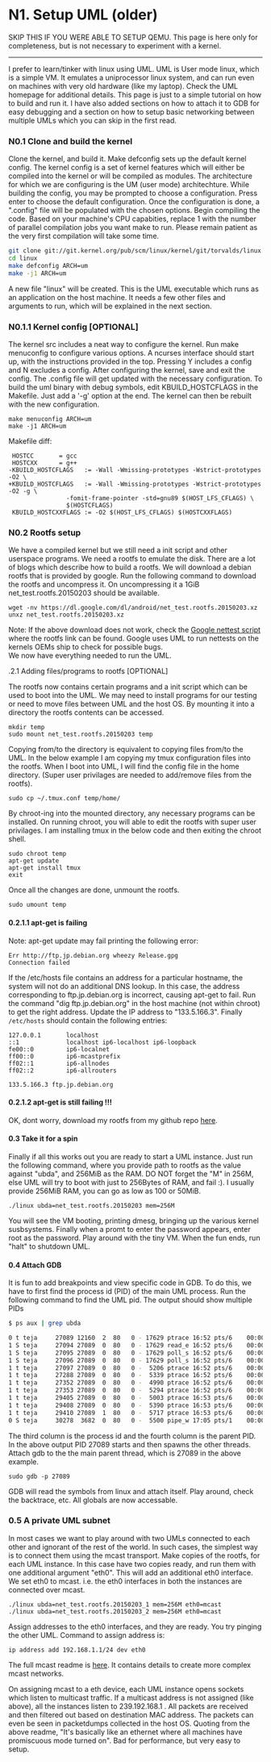 # N1. Setup UML (older)

SKIP THIS IF YOU WERE ABLE TO SETUP QEMU. This page is here only for completeness, but is not necessary to experiment with a kernel.

----



I prefer to learn/tinker with linux using UML. UML is User mode linux, which is a simple VM. It emulates a uniprocessor linux system, and can run even on machines with very old hardware (like my laptop). Check the UML homepage for additional details. This page is just to a simple tutorial on how to build and run it. I have also added sections on how to attach it to GDB for easy debugging and a section on how to setup basic networking between multiple UMLs which you can skip in the first read. 

### N0.1 Clone and build the kernel

Clone the kernel, and build it.
Make defconfig sets up the default kernel config. The kernel config is a set of kernel features which will either be compiled into the kernel or will be compiled as modules. The architecture for which we are configuring is the UM (user mode) architechture. While building the config, you may be prompted to choose a configuration. Press enter to choose the default configuration.
Once the configuration is done, a ".config" file will be populated with the chosen options.
Begin compiling the code. Based on your machine's CPU capabities, replace 1 with the number of parallel compilation jobs you want make to run. Please remain patient as the very first compilation will take some time.

```bash
git clone git://git.kernel.org/pub/scm/linux/kernel/git/torvalds/linux.git linux
cd linux
make defconfig ARCH=um
make -j1 ARCH=um 
```

A new file "linux" will be created. This is the UML executable which runs as an application on the host machine. It needs a few other files and arguments to run, which will be explained in the next section.

### N0.1.1 Kernel config [OPTIONAL]

The kernel src includes a neat way to configure the kernel. Run make menuconfig to configure various options. A ncurses interface should start up, with the instructions provided in the top. Pressing Y includes a config and N excludes a config. After configuring the kernel, save and exit the config. The .config file will get updated with the necessary configuration.
To build the uml binary with debug symbols, edit KBUILD_HOSTCFLAGS in the Makefile. Just add a '-g' option at the end. The kernel can then be rebuilt with the new configuration.

```
make menuconfig ARCH=um
make -j1 ARCH=um 
```

Makefile diff:

```
 HOSTCC       = gcc
 HOSTCXX      = g++
-KBUILD_HOSTCFLAGS   := -Wall -Wmissing-prototypes -Wstrict-prototypes -O2 \
+KBUILD_HOSTCFLAGS   := -Wall -Wmissing-prototypes -Wstrict-prototypes -O2 -g \
                -fomit-frame-pointer -std=gnu89 $(HOST_LFS_CFLAGS) \
                $(HOSTCFLAGS)
 KBUILD_HOSTCXXFLAGS := -O2 $(HOST_LFS_CFLAGS) $(HOSTCXXFLAGS) 
```

### N0.2 Rootfs setup

 We have a compiled kernel but we still need a init script and other userspace  programs. We need a rootfs to emulate the disk. There are a lot of blogs  which describe how to build a rootfs. We will download a debian rootfs that is  provided by google. 
Run the following command to download the rootfs and uncompress it. On  uncompressing it a 1GiB net_test.rootfs.20150203 should be available.  

```
wget -nv https://dl.google.com/dl/android/net_test.rootfs.20150203.xz
unxz net_test.rootfs.20150203.xz 
```

Note: If the above download does not work, check the [Google nettest script](https://android.googlesource.com/kernel/tests/+/master/net/test/run_net_test.sh#83) where the rootfs link can be found. Google uses    UML to run nettests on the kernels OEMs ship to check for possible bugs.    
We now have everything needed to run the UML.  

.2.1 Adding files/programs to rootfs [OPTIONAL]

The rootfs now contains certain programs and a init script which can be used to boot into the UML. We may need to install programs for our testing or need to move files between UML and the host OS. By mounting it into a directory the rootfs contents can be accessed.

```
mkdir temp
sudo mount net_test.rootfs.20150203 temp
```

Copying from/to the directory is equivalent to copying files from/to the UML. In the below example I am copying my tmux configuration files into the rootfs. When I boot into UML, I will find the config file in the home directory. (Super user privilages are needed to add/remove files from the rootfs). 

```
sudo cp ~/.tmux.conf temp/home/ 
```

By chroot-ing into the mounted directory, any necessary programs can be installed. On running chroot, you will able to edit the rootfs with super user privilages. I am installing tmux in the below code and then exiting the chroot shell.

```
sudo chroot temp
apt-get update
apt-get install tmux
exit  
```

Once all the changes are done, unmount the rootfs.  

```
sudo umount temp
```



#### 0.2.1.1 apt-get is failing

Note: apt-get update may fail printing the following error:

```
Err http://ftp.jp.debian.org wheezy Release.gpg
Connection failed
```

 

If the /etc/hosts file contains an address for a particular hostname, the  system will not do an additional DNS lookup. In this case, the address  corresponding to ftp.jp.debian.org is incorrect, causing apt-get to fail.  Run the command "dig ftp.jp.debian.org" in the host machine (not within chroot) to get the right address. Update the IP address to "133.5.166.3".  Finally `/etc/hosts` should contain the following entries:


```
127.0.0.1       localhost
::1             localhost ip6-localhost ip6-loopback
fe00::0         ip6-localnet
ff00::0         ip6-mcastprefix
ff02::1         ip6-allnodes
ff02::2         ip6-allrouters

133.5.166.3 ftp.jp.debian.org  
```

#### 0.2.1.2 apt-get is still failing !!!

OK, dont worry, download my rootfs from my github repo [here](https://github.com/teja2010/teja2010.github.io/tree/master/old/extra).

#### 0.3 Take it for a spin

Finally if all this works out you are ready to start a UML instance.    Just run the following command, where you provide path to rootfs as the value    against "ubda", and 256MiB as the RAM. DO NOT forget the "M" in 256M, else    UML will try to boot with just to 256Bytes of RAM, and fail :). I usually    provide 256MiB RAM, you can go as low as 100 or 50MiB.  

```
./linux ubda=net_test.rootfs.20150203 mem=256M 
```

You will see the VM booting, printing dmesg, bringing up the various kernel    susbsystems.    Finally when a promt to enter the password appears, enter root as the    password. Play around with the tiny VM. When the fun ends, run "halt" to    shutdown UML.  

#### 0.4 Attach GDB

It is fun to add breakpoints and view specific code in GDB. To do this,    we have to first find the process id (PID) of the main UML process.    Run the following command to find the UML pid. The output should show multiple PIDs
 

```bash
$ ps aux | grep ubda

0 t teja     27089 12160  2  80   0 - 17629 ptrace 16:52 pts/6    00:00:18 ./linux ubda=../rootfs_pool/net_test.rootfs.20150203 mem=50M
1 S teja     27094 27089  0  80   0 - 17629 read_e 16:52 pts/6    00:00:00 ./linux ubda=../rootfs_pool/net_test.rootfs.20150203 mem=50M
1 S teja     27095 27089  0  80   0 - 17629 poll_s 16:52 pts/6    00:00:00 ./linux ubda=../rootfs_pool/net_test.rootfs.20150203 mem=50M
1 S teja     27096 27089  0  80   0 - 17629 poll_s 16:52 pts/6    00:00:00 ./linux ubda=../rootfs_pool/net_test.rootfs.20150203 mem=50M
1 t teja     27097 27089  0  80   0 -  5206 ptrace 16:52 pts/6    00:00:00 ./linux ubda=../rootfs_pool/net_test.rootfs.20150203 mem=50M
1 t teja     27288 27089  0  80   0 -  5339 ptrace 16:52 pts/6    00:00:00 ./linux ubda=../rootfs_pool/net_test.rootfs.20150203 mem=50M
1 t teja     27352 27089  0  80   0 -  4990 ptrace 16:52 pts/6    00:00:00 ./linux ubda=../rootfs_pool/net_test.rootfs.20150203 mem=50M
1 t teja     27353 27089  0  80   0 -  5294 ptrace 16:52 pts/6    00:00:00 ./linux ubda=../rootfs_pool/net_test.rootfs.20150203 mem=50M
1 t teja     29405 27089  0  80   0 -  5003 ptrace 16:53 pts/6    00:00:00 ./linux ubda=../rootfs_pool/net_test.rootfs.20150203 mem=50M
1 t teja     29408 27089  0  80   0 -  5390 ptrace 16:53 pts/6    00:00:00 ./linux ubda=../rootfs_pool/net_test.rootfs.20150203 mem=50M
1 t teja     29410 27089  1  80   0 -  5717 ptrace 16:53 pts/6    00:00:08 ./linux ubda=../rootfs_pool/net_test.rootfs.20150203 mem=50M
0 S teja     30278  3682  0  80   0 -  5500 pipe_w 17:05 pts/1    00:00:00 grep --color=auto ubda 
```

The third column is the process id and the fourth column is the parent PID.  In the above output PID 27089 starts and then spawns the other threads. Attach gdb to the the main parent thread, which is 27089 in the above example.  

```
sudo gdb -p 27089
```

GDB will read the symbols from linux and attach itself. Play around, check    the backtrace, etc. All globals are now accessable.  

### 0.5 A private UML subnet

In most cases we want to play around with two UMLs connected to each other    and ignorant of the rest of the world. In such cases, the simplest way is to    connect them using the mcast transport.
Make copies of the rootfs, for each UML instance. In this case have two    copies ready, and run them with one additional argument "eth0". This will    add an additional eth0 interface. We set eth0 to mcast. i.e. the eth0    interfaces in both the instances are connected over mcast.  

```
./linux ubda=net_test.rootfs.20150203_1 mem=256M eth0=mcast
./linux ubda=net_test.rootfs.20150203_2 mem=256M eth0=mcast 
```

Assign addresses to the eth0 interfaces, and they are ready. You try pinging    the other UML. Command to assign address is:  

```
ip address add 192.168.1.1/24 dev eth0  
```

The full mcast readme is    [here](http://user-mode-linux.sourceforge.net/old/text/mcast.txt).    It contains details to create more complex mcast networks.

On assigning mcast to a eth device, each UML instance opens sockets which    listen to multicast traffic. If a multicast address is not assigned (like    above), all the instances listen to 239.192.168.1 . All packets are received    and then filtered out based on destination MAC address. The packets    can even be seen in packetdumps collected in the host OS.    Quoting from the above readme, "It's basically like an ethernet    where all machines have promiscuous mode turned on". Bad for performance,    but very easy to setup.  


